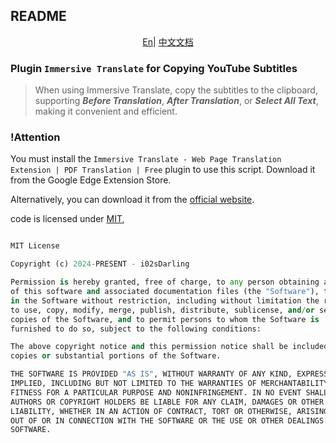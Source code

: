## README



<p align="center">
<a href="./README.md">En</a>|
<a href="./README.ZH-CN.md">中文文档</a>
</p>


### Plugin `Immersive Translate` for Copying YouTube Subtitles

> When using Immersive Translate, copy the subtitles to the clipboard, supporting **_Before Translation_**, **_After Translation_**, or **_Select All Text_**, making it convenient and efficient.

### !Attention
You must install the `Immersive Translate - Web Page Translation Extension | PDF Translation | Free` plugin to use this script. Download it from the Google Edge Extension Store.

Alternatively, you can download it from the [official website](https://immersivetranslate.com/).


code is licensed under [MIT](../LICENSE),
```python

MIT License

Copyright (c) 2024-PRESENT - i02sDarling

Permission is hereby granted, free of charge, to any person obtaining a copy
of this software and associated documentation files (the "Software"), to deal
in the Software without restriction, including without limitation the rights
to use, copy, modify, merge, publish, distribute, sublicense, and/or sell
copies of the Software, and to permit persons to whom the Software is
furnished to do so, subject to the following conditions:

The above copyright notice and this permission notice shall be included in all
copies or substantial portions of the Software.

THE SOFTWARE IS PROVIDED "AS IS", WITHOUT WARRANTY OF ANY KIND, EXPRESS OR
IMPLIED, INCLUDING BUT NOT LIMITED TO THE WARRANTIES OF MERCHANTABILITY,
FITNESS FOR A PARTICULAR PURPOSE AND NONINFRINGEMENT. IN NO EVENT SHALL THE
AUTHORS OR COPYRIGHT HOLDERS BE LIABLE FOR ANY CLAIM, DAMAGES OR OTHER
LIABILITY, WHETHER IN AN ACTION OF CONTRACT, TORT OR OTHERWISE, ARISING FROM,
OUT OF OR IN CONNECTION WITH THE SOFTWARE OR THE USE OR OTHER DEALINGS IN THE
SOFTWARE.
```
